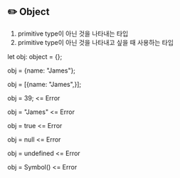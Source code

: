 ## :pencil2: Object

1. primitive type이 아닌 것을 나타내는 타입
2. primitive type이 아닌 것을 나타내고 싶을 때 사용하는 타입

let obj: object = {};

obj = {name: "James"};

obj = [{name: "James",}];

obj = 39; <= Error

obj = "James" <= Error

obj = true <= Error

obj = null <= Error

obj = undefined <= Error

obj = Symbol() <= Error